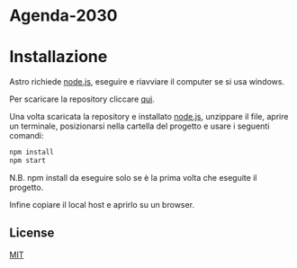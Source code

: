 # Agenda-2030

# Installazione
Astro richiede [node.js](https://nodejs.org/en), eseguire e riavviare il computer se si usa windows.

Per scaricare la repository cliccare [qui](https://github.com/BertoMVII/Agenda-2030/archive/refs/heads/master.zip).

Una volta scaricata la repository e installato [node.js](https://nodejs.org/en), unzippare il file, aprire un terminale, posizionarsi nella cartella del progetto e usare i seguenti comandi:

```bash
npm install
npm start
```
N.B.  npm install da eseguire solo se è la prima volta che eseguite il progetto.

Infine copiare il local host e aprirlo su un browser.

## License

[MIT](https://choosealicense.com/licenses/mit/)
